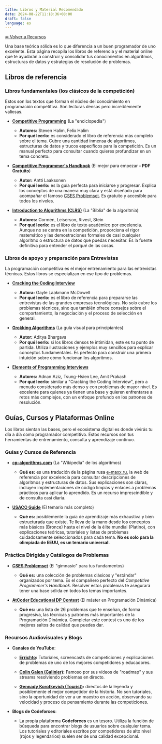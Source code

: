 ```yaml
---
title: Libros y Material Recomendado
date: 2024-08-22T11:18:36+08:00
draft: false
language: es
---
```


[⬅ Volver a Recursos](../)


Una base teórica sólida es lo que diferencia a un buen programador de uno excelente. Esta página recopila los libros de referencia y el material online que te ayudarán a construir y consolidar tus conocimientos en algoritmos, estructuras de datos y estrategias de resolución de problemas.

## Libros de referencia

### Libros fundamentales (los clásicos de la competición)

Estos son los textos que forman el núcleo del conocimiento en programación competitiva. Son lecturas densas pero increíblemente valiosas.

*   **[Competitive Programming](https://cpbook.net/)** (La "enciclopedia")
    *   **Autores:** Steven Halim, Felix Halim
    *   **Por qué leerlo:** es considerado el libro de referencia más completo sobre el tema. Cubre una cantidad inmensa de algoritmos, estructuras de datos y trucos específicos para la competición. Es un manual perfecto para consultar cuando quieres profundizar en un tema concreto.

*   **[Competitive Programmer's Handbook](https://cses.fi/book/book.pdf)** (El mejor para empezar **- PDF Gratuito**)
    *   **Autor:** Antti Laaksonen
    *   **Por qué leerlo:** es la guía perfecta para iniciarse y progresar. Explica los conceptos de una manera muy clara y está diseñado para acompañar el famoso [CSES Problemset](https://cses.fi/problemset/). Es gratuito y accesible para todos los niveles.

*   **[Introduction to Algorithms (CLRS)](https://mitpress.mit.edu/9780262046305/introduction-to-algorithms/)** (La "Biblia" de la algoritmia)
    *   **Autores:** Cormen, Leiserson, Rivest, Stein
    *   **Por qué leerlo:** es el libro de texto académico por excelencia. Aunque no se centra en la competición, proporciona el rigor matemático y las demostraciones formales de casi cualquier algoritmo o estructura de datos que puedas necesitar. Es la fuente definitiva para entender el *porqué* de las cosas.
<!-- 
*   **[The Algorithm Design Manual](http://www.algorist.com/)** (La guía práctica)
    *   **Autor:** Steven S. Skiena
    *   **Por qué leerlo:** este libro destaca por su enfoque práctico. La primera mitad es un catálogo de problemas algorítmicos y la segunda es un impresionante catálogo de algoritmos ("The Hitchhiker's Guide to Algorithms") donde Skiena te cuenta, desde la experiencia, qué problemas resuelve cada uno y dónde encontrar las mejores implementaciones. -->

### Libros de apoyo y preparación para Entrevistas

La programación competitiva es el mejor entrenamiento para las entrevistas técnicas. Estos libros se especializan en ese tipo de problemas.

*   **[Cracking the Coding Interview](http://www.crackingthecodinginterview.com/)**
    *   **Autora:** Gayle Laakmann McDowell
    *   **Por qué leerlo:** es el libro de referencia para prepararse las entrevistas de las grandes empresas tecnológicas. No solo cubre los problemas técnicos, sino que también ofrece consejos sobre el comportamiento, la negociación y el proceso de selección en general.

*   **[Grokking Algorithms](https://www.manning.com/books/grokking-algorithms)** (La guía visual para principiantes)
    *   **Autor:** Aditya Bhargava
    *   **Por qué leerlo:** si los libros densos te intimidan, este es tu punto de partida. Utiliza ilustraciones y ejemplos muy sencillos para explicar conceptos fundamentales. Es perfecto para construir una primera intuición sobre cómo funcionan los algoritmos.

*   **[Elements of Programming Interviews](http://elementsofprogramminginterviews.com/)**
    *   **Autores:** Adnan Aziz, Tsung-Hsien Lee, Amit Prakash
    *   **Por qué leerlo:** similar a "Cracking the Coding Interview", pero a menudo considerado más denso y con problemas de mayor nivel. Es excelente para quienes ya tienen una base y quieren enfrentarse a retos más complejos, con un enfoque profundo en los patrones de resolución.


## Guías, Cursos y Plataformas Online

Los libros sientan las bases, pero el ecosistema digital es donde vivirás tu día a día como programador competitivo. Estos recursos son tus herramientas de entrenamiento, consulta y aprendizaje continuo.

### Guías y Cursos de Referencia

*   **[cp-algorithms.com](https://cp-algorithms.com/)** (La "Wikipedia" de los algoritmos)
    *   **Qué es:** es una tradución de la página rusa [e-maxx.ru](https://e-maxx.ru/algo), la web de referencia por excelencia para consultar descripciones de algoritmos y estructuras de datos. Sus explicaciones son claras, incluyen implementaciones de código limpias y enlaces a problemas prácticos para aplicar lo aprendido. Es un recurso imprescindible y de consulta casi diaria.

*   **[USACO Guide](https://usaco.guide/)** (El temario más completo)
    *   **Qué es:** posiblemente la guía de aprendizaje más exhaustiva y bien estructurada que existe. Te lleva de la mano desde los conceptos más básicos (Bronce) hasta el nivel de la élite mundial (Platino), con explicaciones teóricas, tutoriales y listas de problemas cuidadosamente seleccionados para cada tema. **No es solo para la olimpiada de EEUU, es un temario universal.**

### Práctica Dirigida y Catálogos de Problemas

*   **[CSES Problemset](https://cses.fi/problemset/)** (El "gimnasio" para tus fundamentos)
    *   **Qué es:** una colección de problemas clásicos y "estándar" organizados por tema. Es el compañero perfecto del *Competitive Programmer's Handbook*. Resolver estos problemas te asegurará tener una base sólida en todos los temas importantes.

*   **[AtCoder Educational DP Contest](https://atcoder.jp/contests/dp)** (El máster en Programación Dinámica)
    *   **Qué es:** una lista de 26 problemas que te enseñan, de forma progresiva, las técnicas y patrones más importantes de la Programación Dinámica. Completar este contest es uno de los mejores saltos de calidad que puedes dar.

### Recursos Audiovisuales y Blogs

*   **Canales de YouTube:**
    *   **[Errichto](https://www.youtube.com/c/Errichto):** Tutoriales, screencasts de competiciones y explicaciones de problemas de uno de los mejores competidores y educadores.
    *   **[Colin Galen (Galinier)](hhttps://www.youtube.com/@ColinGalen):** Famoso por sus vídeos de "roadmap" y sus streams resolviendo problemas en directo.
    
    * **[Gennady Korotkevich (Tourist)](https://www.youtube.com/@que_tourist):** directos de la leyenda y posiblemente el mejor competidor de la historia. No son tutoriales, sino la oportunidad de ver a un maestro en acción, observando su velocidad y proceso de pensamiento durante las competiciones.

*   **Blogs de Codeforces:**
    *   La propia plataforma **Codeforces** es un tesoro. Utiliza la función de búsqueda para encontrar blogs de usuarios sobre cualquier tema. Los tutoriales y editoriales escritos por competidores de alto nivel (rojos y legendarios) suelen ser de una calidad excepcional.